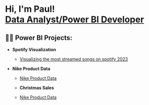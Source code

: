 <h1>Hi, I'm Paul! <br/><a href="https://github.com/poshpeck">Data Analyst/Power BI Developer</a>

<h2>👨‍💻 Power BI Projects:</h2>

- <b>Spotify Visualization</b>
  - [Visualizing the most streamed songs on spotify 2023](https://github.com/poshpeck/spotify/tree/main)
 
- <b>Nike Product Data</b>
  - [Nike Product Data](https://github.com/poshpeck/Nike-Product-Data)
 
  - <b>Christmas Sales</b>
  - [Nike Product Data](https://github.com/poshpeck/Nike-Product-Data)

